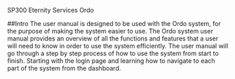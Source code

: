 SP300 Eternity Services Ordo

##Intro
The user manual is designed to be used with the Ordo system, for the purpose of making the system 
easier to use. The Ordo system user manual provides an overview of all the functions and features that a 
user will need to know in order to use the system efficiently. The user manual will go through a step by 
step process of how to use the system from start to finish. Starting with the login page and learning how to 
navigate to each part of the system from the dashboard.
